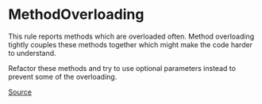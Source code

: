 # MethodOverloading

This rule reports methods which are overloaded often.
Method overloading tightly couples these methods together which might make the code harder to understand.

Refactor these methods and try to use optional parameters instead to prevent some of the overloading.


[Source](https://arturbosch.github.io/detekt/complexity.html#methodoverloading)
